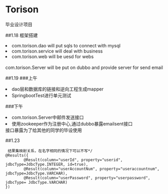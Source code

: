 # Torison
毕业设计项目

##1.18
框架搭建
<li>com.torison.dao will put sqls to connect with mysql</li>
<li>com.torison.service will deal with business</li>
<li>com.torison.web will be uesd for webs</li>
<br>
com.torison.Server will be put on dubbo and provide server for send email
</br>

##1.19
###上午
<li>dao层和数据库的链接和逆向工程生成mapper</li>
<li>SpringbootTest进行单元测试</li>

###下午
<li>com.torison.Server中邮件发送接口</li>
<li>使用zookeeper作为注册中心,通过dubbo暴露emailsent接口</li>
接口暴露为了给其他的同学的毕设使用

##1.23

     结果集映射关系，在名字相同的情况下可以不写*/
    @Results({
            @Result(column="userId", property="userid", jdbcType=JdbcType.INTEGER, id=true),
            @Result(column="userAccountNum", property="useraccountnum", jdbcType=JdbcType.VARCHAR),
            @Result(column="userPassword", property="userpassword", jdbcType= JdbcType.VARCHAR)
    })
    
    
